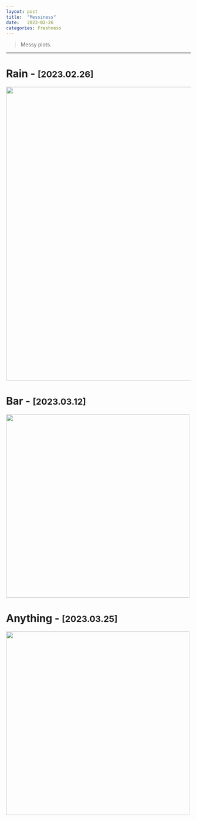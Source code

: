 ```yaml
---
layout: post
title:  "Messiness"
date:   2023-02-26
categories: Freshness
---
```


> Messy plots.

---

# Rain - <small>[2023.02.26]</small>
<img align='center' src="{{ '/' | relative_url }}public/fig_post/Messiness/1.PNG" width='800'>

# Bar - <small>[2023.03.12]</small>
<img align='center' src="{{ '/' | relative_url }}public/fig_post/Messiness/2.PNG" width='500'>

# Anything - <small>[2023.03.25]</small>
<img align='center' src="{{ '/' | relative_url }}public/fig_post/Messiness/3.PNG" width='500'>
